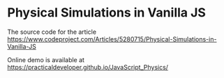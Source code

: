 # Physical Simulations in Vanilla JS

The source code for the article https://www.codeproject.com/Articles/5280715/Physical-Simulations-in-Vanilla-JS

Online demo is available at https://practicaldeveloper.github.io/JavaScript_Physics/
